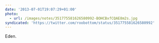 ```yaml
---
date: '2013-07-01T19:07:29+01:00'
photo:
  - url: /images/notes/351775581626580992-BOHCBxfCQAE8m2s.jpg
syndicated: 'https://twitter.com/roobottom/status/351775581626580992'
---
```

Eden. 
